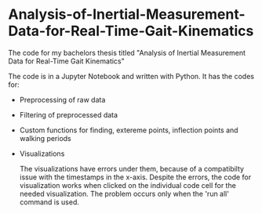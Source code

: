 # Analysis-of-Inertial-Measurement-Data-for-Real-Time-Gait-Kinematics
The code for my bachelors thesis titled "Analysis of Inertial Measurement Data for Real-Time Gait Kinematics"

The code is in a Jupyter Notebook and written with Python. It has the codes for:
- Preprocessing of raw data
- Filtering of preprocessed data
- Custom functions for finding, extereme points, inflection points and walking periods
- Visualizations

  The visualizations have errors under them, because of a compatibilty issue with the timestamps in the x-axis. Despite the errors, the code for visualization works when clicked on the individual code cell for the needed visualization. The problem occurs only when the 'run all' command is used.
